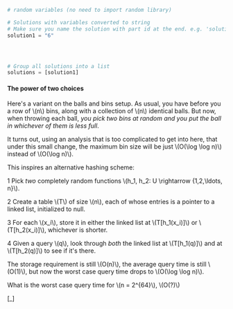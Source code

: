 ```python
# random variables (no need to import random library)

# Solutions with variables converted to string
# Make sure you name the solution with part id at the end. e.g. 'solution1' will be solution for part 1. 
solution1 = "6"




# Group all solutions into a list
solutions = [solution1]


```




#### The power of two choices ####

Here's a variant on the balls and bins setup. As usual, you have before you a
row of \\\(n\\\) bins, along with a collection of \\\(n\\\) identical balls. But now,
when throwing each ball, _you pick two bins at random and you put the
ball in whichever of them is less full_.

It turns out, using an analysis that is too complicated to get into here, that
under this small change, the maximum bin size will be just \\\(O(\\log \\log n)\\\)
instead of \\\(O(\\log n)\\\).

This inspires an alternative hashing scheme:

1 Pick _two_ completely random functions \\\(h_1, h_2: U \\rightarrow {1,2,\\ldots, n}\\\).


2 Create a table \\\(T\\\) of size \\\(n\\\), each of whose entries is a pointer to a
linked list, initialized to null.


3 For each \\\(x_i\\\), store it in either the linked list at \\\(T[h_1(x_i)]\\\) or \\\(T[h_2(x_i)]\\\),
whichever is shorter.


4 Given a query \\\(q\\\), look through _both_ the linked list at \\\(T[h_1(q)]\\\) and
at \\\(T[h_2(q)]\\\) to see if it's there.


The storage requirement is still \\\(O(n)\\\), the average query time is still \\\(O(1)\\\), but now
the worst case query time drops to \\\(O(\\log \\log n)\\\).

What is the worst case query time for \\\(n = 2^{64}\\\), \\\(O(?)\\\)

[_]
